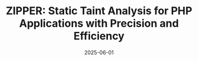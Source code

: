 ---
title: "ZIPPER: Static Taint Analysis for PHP Applications with Precision and Efficiency"
collection: publications
permalink: /publication/ZIPPER
date: 2025-06-01
venue: 'USENIX Security'
paperurl: 'http://lujie.ac.cn/files/papers/ZIPPER.pdf'
authors: 'Xinyi Wang, Yeting Li, Jie Lu, Shizhe Cui, Chenghang Shi, Qin Mai, Yunpei Zhang, Yang Xiao, Feng Li, Wei Huo'
ccfrank: 'CCF-A'
---